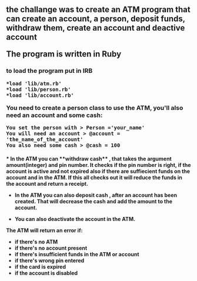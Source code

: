 

<h2>
the challange was to create an ATM  program that can create an account, a person, deposit funds, withdraw them, create an account and deactive account 

The program is written in Ruby <h3>

to load the program put in IRB
```
*load 'lib/atm.rb'
*load 'lib/person.rb'
*load 'lib/account.rb'
```

You need to create a person class to use the ATM, you'll also need an account and some cash:

```
You set the person with > Person ='your_name'
You will need an account > @account = 'the_name_of_the_account'
You also need some cash > @cash = 100
```
<h4>
* In the ATM you can **withdraw cash** , that takes the argument amount(integer) and pin number. It checks if the pin number is right, if the account is active and not expired also if there are suffiecient funds on the account and in the ATM. If this all checks out it will reduce the funds in the account and return a receipt.


* In the ATM you can also **deposit cash** , after an account has been created. That will decrease the cash and add the amount to the account.

* You can also deactivate the account in the ATM.  

The ATM will return an error if:
* if there's no ATM
* if there's no account present
* if there's insufficient funds in the ATM or account
* if there's wrong pin entered
* if the card is expired
* if the account is disabled

